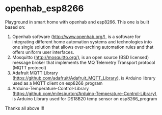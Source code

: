 # openhab_esp8266
Playground in smart home with openhab and esp8266. This one is built based on:

1. Openhab software (http://www.openhab.org/),  is a software for integrating different home automation systems and technologies into one single solution that allows over-arching automation rules and that offers uniform user interfaces.
2. Mosquitto (http://mosquitto.org/), is an open source (BSD licensed) message broker that implements the MQ Telemetry Transport protocol (MQTT protocol)
3. Adafruit MQTT Library (https://github.com/adafruit/Adafruit_MQTT_Library), is Arduino library used as a MQTT client on esp8266_program
4. Arduino-Temperature-Control-Library (https://github.com/milesburton/Arduino-Temperature-Control-Library), is Arduino Library used for DS18B20 temp sensor on esp8266_program

Thanks all above !!!
